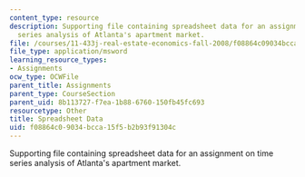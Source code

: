 ```yaml
---
content_type: resource
description: Supporting file containing spreadsheet data for an assignment on time
  series analysis of Atlanta's apartment market.
file: /courses/11-433j-real-estate-economics-fall-2008/f08864c09034bcca15f5b2b93f91304c_ATLANT_08q3.xls
file_type: application/msword
learning_resource_types:
- Assignments
ocw_type: OCWFile
parent_title: Assignments
parent_type: CourseSection
parent_uid: 8b113727-f7ea-1b88-6760-150fb45fc693
resourcetype: Other
title: Spreadsheet Data
uid: f08864c0-9034-bcca-15f5-b2b93f91304c
---
```

Supporting file containing spreadsheet data for an assignment on time series analysis of Atlanta's apartment market.

